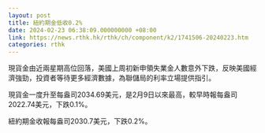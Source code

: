 ```yaml
---
layout: post
title: 紐約期金低收0.2%
date: 2024-02-23 06:38:09.000000000 +08:00
link: https://news.rthk.hk/rthk/ch/component/k2/1741506-20240223.htm
categories: rthk
---
```


現貨金由近兩星期高位回落，美國上周初新申領失業金人數意外下跌，反映美國經濟強勁，投資者等待更多經濟數據，為聯儲局的利率立場提供指引。

現貨金一度升至每盎司2034.69美元，是2月9日以來最高，較早時報每盎司2022.74美元，下跌0.1%。

紐約期金收報每盎司2030.7美元，下跌0.2%。

